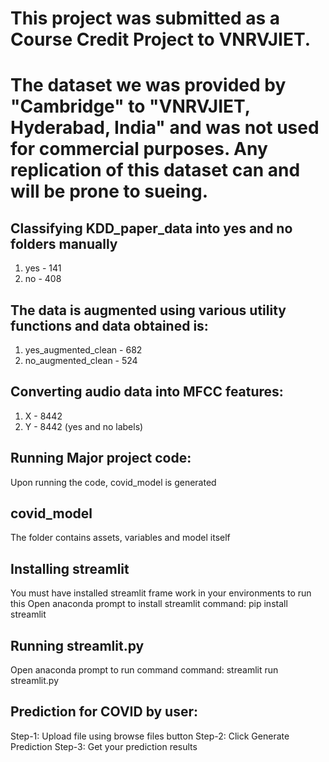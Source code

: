 # This project was submitted as a Course Credit Project to VNRVJIET.
# The dataset we was provided by "Cambridge" to "VNRVJIET, Hyderabad, India" and was not used for commercial purposes. Any replication of this dataset can and will be prone to sueing.

## Classifying KDD_paper_data into yes and no folders manually
1. yes - 141
2. no - 408

## The data is augmented using various utility functions and data obtained is:
1. yes_augmented_clean - 682
2. no_augmented_clean - 524

## Converting audio data into MFCC features:
1. X - 8442
2. Y - 8442 (yes and no labels)

## Running Major project code:
Upon running the code, covid_model is generated

## covid_model
The folder contains assets, variables and model itself

## Installing streamlit
You must have installed streamlit frame work in your environments to run this
Open anaconda prompt to install streamlit
command: pip install streamlit

## Running streamlit.py
Open anaconda prompt to run command
command: streamlit run streamlit.py

## Prediction for COVID by user:
Step-1: Upload file using browse files button
Step-2: Click Generate Prediction
Step-3: Get your prediction results
